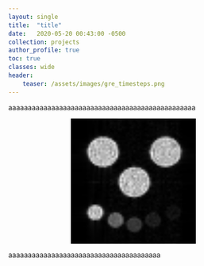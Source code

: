 ```yaml
---
layout: single
title:  "title"
date:   2020-05-20 00:43:00 -0500
collection: projects
author_profile: true
toc: true
classes: wide
header:
    teaser: /assets/images/gre_timesteps.png
---
```



aaaaaaaaaaaaaaaaaaaaaaaaaaaaaaaaaaaaaaaaaaaaaaaa



<style>
.center {
  display: block;
  margin-left: auto;
  margin-right: auto;
  min-width: 30%;
  max-width: 50%;
  width: 50vw;
}
</style>
<img class="center" src="/assets/images/mri_simulator_happy.png" alt="Example of my simulator's output."> 

aaaaaaaaaaaaaaaaaaaaaaaaaaaaaaaaaaaaaaa
